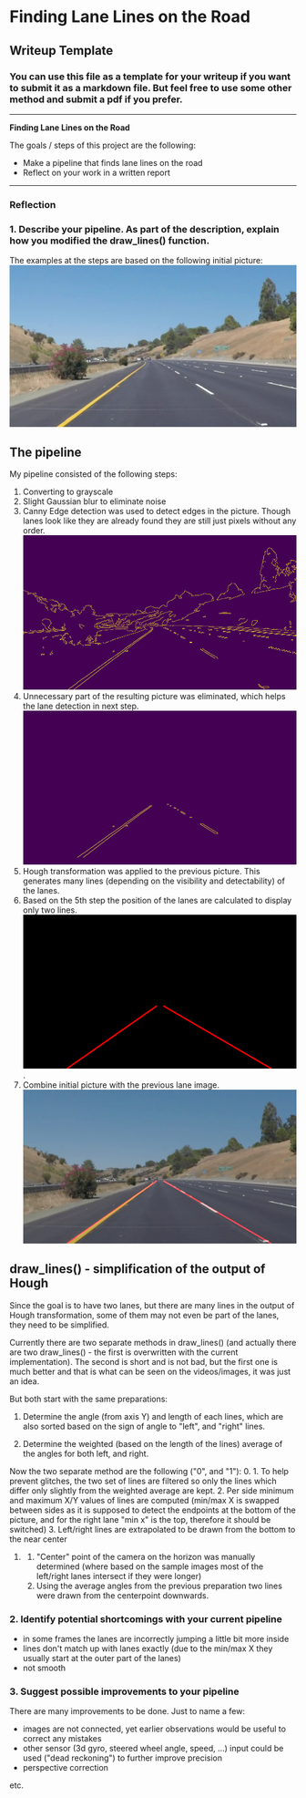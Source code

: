 # **Finding Lane Lines on the Road** 

## Writeup Template

### You can use this file as a template for your writeup if you want to submit it as a markdown file. But feel free to use some other method and submit a pdf if you prefer.

---

**Finding Lane Lines on the Road**

The goals / steps of this project are the following:
* Make a pipeline that finds lane lines on the road
* Reflect on your work in a written report

[//]: # (Image References)

[init]: ./writeup_images/00_start.png "Initial picture"
[cannied]: ./writeup_images/03_cannied.png "Canny Edge detection"
[region]: ./writeup_images/04_region_selected.png "Unnecessary parts removed"
[line]: ./writeup_images/05_line_image.png "Hough transform lines reduced to two lines"
[overlay]: ./writeup_images/06_overlay.png "Lines and initial picture combined"

---

### Reflection

### 1. Describe your pipeline. As part of the description, explain how you modified the draw_lines() function.

The examples at the steps are based on the following initial picture:
![init]

## The pipeline
My pipeline consisted of the following steps:

1. Converting to grayscale
2. Slight Gaussian blur to eliminate noise
3. Canny Edge detection was used to detect edges in the picture. Though lanes look like they are already found they are still just pixels without any order. ![cannied]
4. Unnecessary part of the resulting picture was eliminated, which helps the lane detection in next step. ![region]
5. Hough transformation was applied to the previous picture. This generates many lines (depending on the visibility and detectability) of the lanes.
6. Based on the 5th step the position of the lanes are calculated to display only two lines. ![line].
7. Combine initial picture with the previous lane image. ![overlay]

## draw_lines() - simplification of the output of Hough

Since the goal is to have two lanes, but there are many lines in the output of Hough transformation, some of them may not even be part of the lanes, they need to be simplified.

Currently there are two separate methods in draw_lines()   (and actually there are two draw_lines() - the first is overwritten with the current implementation). The second is short and is not bad, but the first one is much better and that is what can be seen on the videos/images, it was just an idea.

But both start with the same preparations:
1. Determine the angle (from axis Y) and length of each lines, which are also sorted based on the sign of angle to "left", and "right" lines.

2. Determine the weighted (based on the length of the lines) average of the angles for both left, and right.


Now the two separate method are the following ("0", and "1"):
0. 1. To help prevent glitches, the two set of lines are filtered so only the lines which differ only slightly from the weighted average are kept.
   2. Per side minimum and maximum X/Y values of lines are computed (min/max X is swapped between sides as it is supposed to detect the endpoints at the bottom of the picture, and for the right lane "min x" is the top, therefore it should be switched)
   3. Left/right lines are extrapolated to be drawn from the bottom to the near center
   
   
1. 1. "Center" point of the camera on the horizon was manually determined (where based on the sample images most of the left/right lanes intersect if they were longer)
   2. Using the average angles from the previous preparation two lines were drawn from the centerpoint downwards.



### 2. Identify potential shortcomings with your current pipeline

- in some frames the lanes are incorrectly jumping a little bit more inside
- lines don't match up with lanes exactly (due to the min/max X they usually start at the outer part of the lanes)
- not smooth

### 3. Suggest possible improvements to your pipeline

There are many improvements to be done.
Just to name a few:
- images are not connected, yet earlier observations would be useful to correct any mistakes
- other sensor (3d gyro, steered wheel angle, speed, ...) input could be used ("dead reckoning") to further improve precision
- perspective correction

etc.

